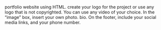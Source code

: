 portfolio website using HTML.
create your logo for the project or use any logo that is not copyrighted.
You can use any video of your choice.
In the “image” box, insert your own photo.
bio.
On the footer, include your social media links, and your phone number.
